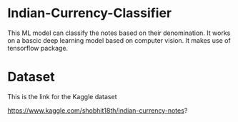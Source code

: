 # Indian-Currency-Classifier
This ML model can classify the notes based on their denomination. It works on a bascic deep learning model based on computer vision. It makes use of tensorflow package.

# Dataset
This is the link for the Kaggle dataset

https://www.kaggle.com/shobhit18th/indian-currency-notes?

